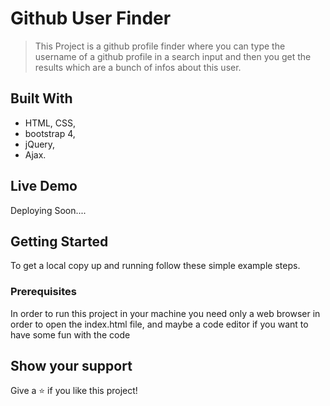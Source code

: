# Github User Finder

> This Project is a github profile finder where you can type the username of a github profile in a search input and then you get the results which are a bunch of infos about this user.

## Built With

- HTML, CSS,
- bootstrap 4,
- jQuery,
- Ajax.


## Live Demo
Deploying Soon....

## Getting Started

To get a local copy up and running follow these simple example steps.

### Prerequisites

In order to run this project in your machine you need only a web browser in order to open the index.html file, and maybe a code editor if you want to have some fun with the code

## Show your support

Give a ⭐️ if you like this project!
